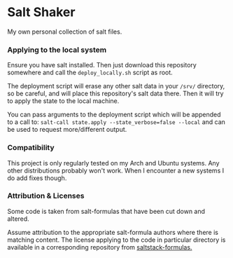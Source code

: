 # Salt Shaker

My own personal collection of salt files.

### Applying to the local system

Ensure you have salt installed. Then just download this repository somewhere
and call the `deploy_locally.sh` script as root.

The deployment script will erase any other salt data in your `/srv/` directory,
so be careful, and will place this repository's salt data there. Then it will
try to apply the state to the local machine.

You can pass arguments to the deployment script which will be appended to a
call to: `salt-call state.apply --state_verbose=false --local` and can be used
to request more/different output.

### Compatibility

This project is only regularly tested on my Arch and Ubuntu systems. Any other
distributions probably won't work. When I encounter a new systems I do add
fixes though.

### Attribution & Licenses

Some code is taken from salt-formulas that have been cut down and altered.

Assume attribution to the appropriate salt-formula authors where there is
matching content. The license applying to the code in particular directory is
available in a corresponding repository from
[saltstack-formulas.](https://github.com/saltstack-formulas)
